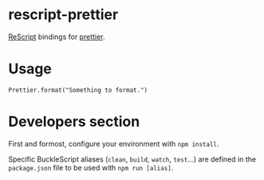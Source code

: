 # rescript-prettier

[ReScript](https://rescript-lang.org) bindings for [prettier](https://github.com/prettier/prettier).

# Usage

```reasonml
Prettier.format("Something to format.")
```

# Developers section

First and formost, configure your environment with `npm install`.

Specific BuckleScript aliases (`clean`, `build`, `watch`, `test`...) are defined
in the `package.json` file to be used with `npm run [alias]`.
